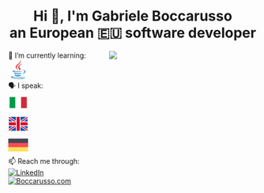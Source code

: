 <h1 align="center">
  Hi 👋, I'm Gabriele Boccarusso <br> an European 🇪🇺 software developer
</h1>

<img align='right' src="https://media.giphy.com/media/3oEdv1GbekAakxXO8g/giphy.gif" width="300">

<p align="left">
  🌱 I’m currently learning:
  <br>
  <a href="https://www.java.com" target="_blank" rel="noreferrer"> 
    <img src="https://raw.githubusercontent.com/devicons/devicon/master/icons/java/java-original.svg" alt="java" width="40" height="40"/> 
  </a> 
  <br>
  🗣 I speak:
  <br>
   <img src="italy.png" alt="italian" width="40" height="40"/> 
  <br>
  <img src="uk.png" alt="english" width="40" height="40"/> 
  <br>
  <img src="germany.png" alt="german" width="40" height="40"/> 
  <br>
  📫 Reach me through: 
  <br>
  <a href="https://www.linkedin.com/in/gabrieleboccarusso/">
    <img alt="LinkedIn" src="https://img.shields.io/badge/linkedin-%230077B5.svg?&amp;style=for-the-badge&amp;logo=linkedin&amp;logoColor=white" style="max-width: 100%;">
  </a>
  <br>
  <a href="https://www.boccarusso.com/">
    <img alt="Boccarusso.com" src="https://img.shields.io/badge/Boccarusso.com-black?style=for-the-badge" style="max-width: 100%;">
  </a>
</p>
